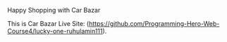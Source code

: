 Happy Shopping with Car Bazar

This is Car Bazar Live Site: (https://github.com/Programming-Hero-Web-Course4/lucky-one-ruhulamin111).